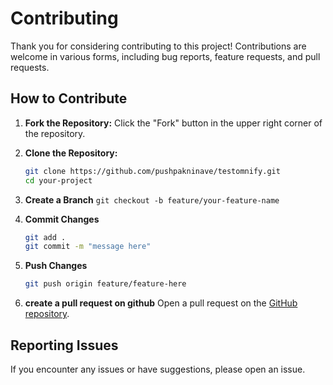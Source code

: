 # Contributing

Thank you for considering contributing to this project! Contributions are welcome in various forms, including bug reports, feature requests, and pull requests.

## How to Contribute

1. **Fork the Repository:**
   Click the "Fork" button in the upper right corner of the repository.

2. **Clone the Repository:**
   ```bash
   git clone https://github.com/pushpakninave/testomnify.git
   cd your-project
   ```

3. **Create a Branch**
   `git checkout -b feature/your-feature-name`
4. **Commit Changes**
   ```bash
   git add .
   git commit -m "message here"
   ```
5. **Push Changes**
    ```bash
    git push origin feature/feature-here
    ```

6. **create a pull request on github**
    Open a pull request on the [GitHub repository](https://github.com/pushpakninave/testomnify/).

## Reporting Issues
If you encounter any issues or have suggestions, please open an issue.
